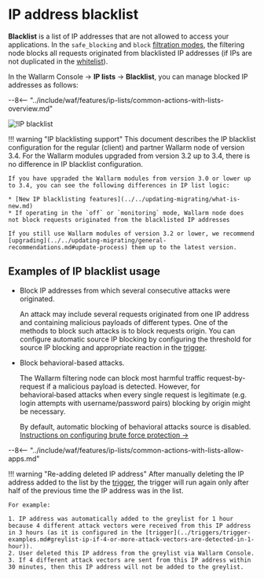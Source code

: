 # IP address blacklist

**Blacklist** is a list of IP addresses that are not allowed to access your applications. In the `safe_blocking` and `block` [filtration modes](../../admin-en/configure-wallarm-mode.md), the filtering node blocks all requests originated from blacklisted IP addresses (if IPs are not duplicated in the [whitelist](whitelist.md)).

In the Wallarm Console → **IP lists** → **Blacklist**, you can manage blocked IP addresses as follows:

--8<-- "../include/waf/features/ip-lists/common-actions-with-lists-overview.md"

![!IP blacklist](../../images/user-guides/ip-lists/blacklist-apps.png)

!!! warning "IP blacklisting support"
    This document describes the IP blacklist configuration for the regular (client) and partner Wallarm node of version 3.4. For the Wallarm modules upgraded from version 3.2 up to 3.4, there is no difference in IP blacklist configuration.
    
    If you have upgraded the Wallarm modules from version 3.0 or lower up to 3.4, you can see the following differences in IP list logic:
    
    * [New IP blacklisting features](../../updating-migrating/what-is-new.md)
    * If operating in the `off` or `monitoring` mode, Wallarm node does not block requests originated from the blacklisted IP addresses

    If you still use Wallarm modules of version 3.2 or lower, we recommend [upgrading](../../updating-migrating/general-recommendations.md#update-process) them up to the latest version.
    
## Examples of IP blacklist usage

* Block IP addresses from which several consecutive attacks were originated.

    An attack may include several requests originated from one IP address and containing malicious payloads of different types. One of the methods to block such attacks is to block requests origin. You can configure automatic source IP blocking by configuring the threshold for source IP blocking and appropriate reaction in the [trigger](../triggers/trigger-examples.md#blacklist-ip-if-4-or-more-attack-vectors-are-detected-in-1-hour).
* Block behavioral-based attacks.

    The Wallarm filtering node can block most harmful traffic request-by-request if a malicious payload is detected. However, for behavioral‑based attacks when every single request is legitimate (e.g. login attempts with username/password pairs) blocking by origin might be necessary.

    By default, automatic blocking of behavioral attacks source is disabled. [Instructions on configuring brute force protection →](../../admin-en/configuration-guides/protecting-against-bruteforce.md#configuration-steps)

--8<-- "../include/waf/features/ip-lists/common-actions-with-lists-allow-apps.md"

!!! warning "Re-adding deleted IP address"
    After manually deleting the IP address added to the list by the [trigger](../triggers/triggers.md), the trigger will run again only after half of the previous time the IP address was in the list.
    
    For example:

    1. IP address was automatically added to the greylist for 1 hour because 4 different attack vectors were received from this IP address in 3 hours (as it is configured in the [trigger](../triggers/trigger-examples.md#greylist-ip-if-4-or-more-attack-vectors-are-detected-in-1-hour)).
    2. User deleted this IP address from the greylist via Wallarm Console.
    3. If 4 different attack vectors are sent from this IP address within 30 minutes, then this IP address will not be added to the greylist.
